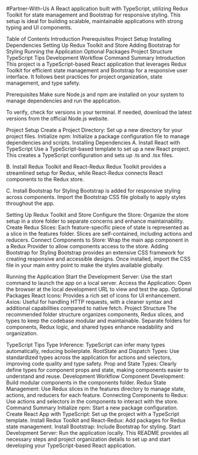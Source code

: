 #Partner-With-Us
A React application built with TypeScript, utilizing Redux Toolkit for state management and Bootstrap for responsive styling. This setup is ideal for building scalable, maintainable applications with strong typing and UI components.

Table of Contents
Introduction
Prerequisites
Project Setup
Installing Dependencies
Setting Up Redux Toolkit and Store
Adding Bootstrap for Styling
Running the Application
Optional Packages
Project Structure
TypeScript Tips
Development Workflow
Command Summary
Introduction
This project is a TypeScript-based React application that leverages Redux Toolkit for efficient state management and Bootstrap for a responsive user interface. It follows best practices for project organization, state management, and type safety.

Prerequisites
Make sure Node.js and npm are installed on your system to manage dependencies and run the application.

To verify, check for versions in your terminal. If needed, download the latest versions from the official Node.js website.

Project Setup
Create a Project Directory: Set up a new directory for your project files.
Initialize npm: Initialize a package configuration file to manage dependencies and scripts.
Installing Dependencies
A. Install React with TypeScript
Use a TypeScript-based template to set up a new React project. This creates a TypeScript configuration and sets up .ts and .tsx files.

B. Install Redux Toolkit and React-Redux
Redux Toolkit provides a streamlined setup for Redux, while React-Redux connects React components to the Redux store.

C. Install Bootstrap for Styling
Bootstrap is added for responsive styling across components. Import the Bootstrap CSS file globally to apply styles throughout the app.

Setting Up Redux Toolkit and Store
Configure the Store: Organize the store setup in a store folder to separate concerns and enhance maintainability.
Create Redux Slices: Each feature-specific piece of state is represented as a slice in the features folder. Slices are self-contained, including actions and reducers.
Connect Components to Store: Wrap the main app component in a Redux Provider to allow components access to the store.
Adding Bootstrap for Styling
Bootstrap provides an extensive CSS framework for creating responsive and accessible designs. Once installed, import the CSS file in your main entry point to make the styles available globally.

Running the Application
Start the Development Server: Use the start command to launch the app on a local server.
Access the Application: Open the browser at the local development URL to view and test the app.
Optional Packages
React Icons: Provides a rich set of icons for UI enhancement.
Axios: Useful for handling HTTP requests, with a cleaner syntax and additional capabilities compared to native fetch.
Project Structure
The recommended folder structure organizes components, Redux slices, and types to keep the codebase modular and maintainable. Separate folders for components, Redux logic, and shared types enhance readability and organization.

TypeScript Tips
Type Inference: TypeScript can infer many types automatically, reducing boilerplate.
RootState and Dispatch Types: Use standardized types across the application for actions and selectors, improving code quality and type safety.
Prop and State Types: Clearly define types for component props and state, making components easier to understand and reuse.
Development Workflow
Component Development: Build modular components in the components folder.
Redux State Management: Use Redux slices in the features directory to manage state, actions, and reducers for each feature.
Connecting Components to Redux: Use actions and selectors in the components to interact with the store.
Command Summary
Initialize npm: Start a new package configuration.
Create React App with TypeScript: Set up the project with a TypeScript template.
Install Redux Toolkit and React-Redux: Add packages for Redux state management.
Install Bootstrap: Include Bootstrap for styling.
Start Development Server: Run the application locally.
This README provides all necessary steps and project organization details to set up and start developing your TypeScript-based React application.







